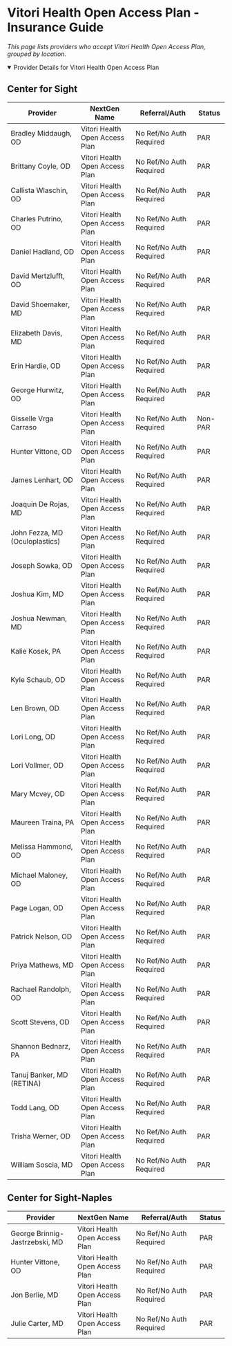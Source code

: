 # Vitori Health Open Access Plan - Insurance Guide

*This page lists providers who accept Vitori Health Open Access Plan, grouped by location.*

<details open><summary>Provider Details for Vitori Health Open Access Plan</summary>

## Center for Sight

| Provider | NextGen Name | Referral/Auth | Status |
|----------|-------------|--------------|--------|
| Bradley Middaugh, OD | Vitori Health Open Access Plan | No Ref/No Auth Required | PAR |
| Brittany Coyle, OD | Vitori Health Open Access Plan | No Ref/No Auth Required | PAR |
| Callista Wlaschin, OD | Vitori Health Open Access Plan | No Ref/No Auth Required | PAR |
| Charles Putrino, OD | Vitori Health Open Access Plan | No Ref/No Auth Required | PAR |
| Daniel Hadland, OD | Vitori Health Open Access Plan | No Ref/No Auth Required | PAR |
| David Mertzlufft, OD | Vitori Health Open Access Plan | No Ref/No Auth Required | PAR |
| David Shoemaker, MD | Vitori Health Open Access Plan | No Ref/No Auth Required | PAR |
| Elizabeth Davis, MD | Vitori Health Open Access Plan | No Ref/No Auth Required | PAR |
| Erin Hardie, OD | Vitori Health Open Access Plan | No Ref/No Auth Required | PAR |
| George Hurwitz, OD | Vitori Health Open Access Plan | No Ref/No Auth Required | PAR |
| Gisselle Vrga Carraso | Vitori Health Open Access Plan | No Ref/No Auth Required | Non-PAR |
| Hunter Vittone, OD | Vitori Health Open Access Plan | No Ref/No Auth Required | PAR |
| James Lenhart, OD | Vitori Health Open Access Plan | No Ref/No Auth Required | PAR |
| Joaquin De Rojas, MD | Vitori Health Open Access Plan | No Ref/No Auth Required | PAR |
| John Fezza, MD (Oculoplastics) | Vitori Health Open Access Plan | No Ref/No Auth Required | PAR |
| Joseph Sowka, OD | Vitori Health Open Access Plan | No Ref/No Auth Required | PAR |
| Joshua Kim, MD | Vitori Health Open Access Plan | No Ref/No Auth Required | PAR |
| Joshua Newman, MD | Vitori Health Open Access Plan | No Ref/No Auth Required | PAR |
| Kalie Kosek, PA | Vitori Health Open Access Plan | No Ref/No Auth Required | PAR |
| Kyle Schaub, OD | Vitori Health Open Access Plan | No Ref/No Auth Required | PAR |
| Len Brown, OD | Vitori Health Open Access Plan | No Ref/No Auth Required | PAR |
| Lori Long, OD | Vitori Health Open Access Plan | No Ref/No Auth Required | PAR |
| Lori Vollmer, OD | Vitori Health Open Access Plan | No Ref/No Auth Required | PAR |
| Mary Mcvey, OD | Vitori Health Open Access Plan | No Ref/No Auth Required | PAR |
| Maureen Traina, PA | Vitori Health Open Access Plan | No Ref/No Auth Required | PAR |
| Melissa Hammond, OD | Vitori Health Open Access Plan | No Ref/No Auth Required | PAR |
| Michael Maloney, OD | Vitori Health Open Access Plan | No Ref/No Auth Required | PAR |
| Page Logan, OD | Vitori Health Open Access Plan | No Ref/No Auth Required | PAR |
| Patrick Nelson, OD | Vitori Health Open Access Plan | No Ref/No Auth Required | PAR |
| Priya Mathews, MD | Vitori Health Open Access Plan | No Ref/No Auth Required | PAR |
| Rachael Randolph, OD | Vitori Health Open Access Plan | No Ref/No Auth Required | PAR |
| Scott Stevens, OD | Vitori Health Open Access Plan | No Ref/No Auth Required | PAR |
| Shannon Bednarz, PA | Vitori Health Open Access Plan | No Ref/No Auth Required | PAR |
| Tanuj Banker, MD (RETINA) | Vitori Health Open Access Plan | No Ref/No Auth Required | PAR |
| Todd Lang, OD | Vitori Health Open Access Plan | No Ref/No Auth Required | PAR |
| Trisha Werner, OD | Vitori Health Open Access Plan | No Ref/No Auth Required | PAR |
| William Soscia, MD | Vitori Health Open Access Plan | No Ref/No Auth Required | PAR |

## Center for Sight-Naples

| Provider | NextGen Name | Referral/Auth | Status |
|----------|-------------|--------------|--------|
| George Brinnig-Jastrzebski, MD | Vitori Health Open Access Plan | No Ref/No Auth Required | PAR |
| Hunter Vittone, OD | Vitori Health Open Access Plan | No Ref/No Auth Required | PAR |
| Jon Berlie, MD | Vitori Health Open Access Plan | No Ref/No Auth Required | PAR |
| Julie Carter, MD | Vitori Health Open Access Plan | No Ref/No Auth Required | PAR |

</details>

